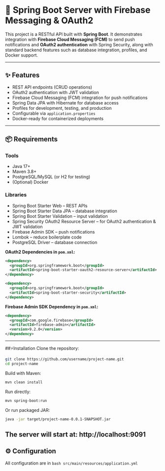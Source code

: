 # 🌱 Spring Boot Server with Firebase Messaging & OAuth2

This project is a RESTful API built with **Spring Boot**. It demonstrates integration with **Firebase Cloud Messaging (FCM)** to send push notifications and **OAuth2 authentication** with Spring Security, along with standard backend features such as database integration, profiles, and Docker support.

---

## ✨ Features
- REST API endpoints (CRUD operations)  
- OAuth2 authentication with JWT validation  
- Firebase Cloud Messaging (FCM) integration for push notifications  
- Spring Data JPA with Hibernate for database access  
- Profiles for development, testing, and production  
- Configurable via `application.properties`  
- Docker-ready for containerized deployments  

---

## 📦 Requirements

### Tools
- Java 17+  
- Maven 3.8+  
- PostgreSQL/MySQL (or H2 for testing)  
- (Optional) Docker  

### Libraries
- Spring Boot Starter Web – REST APIs  
- Spring Boot Starter Data JPA – database integration  
- Spring Boot Starter Validation – input validation  
- Spring Security OAuth2 Resource Server – for OAuth2 authentication & JWT validation  
- Firebase Admin SDK – push notifications  
- Lombok – reduce boilerplate code  
- PostgreSQL Driver – database connection  

**OAuth2 Dependencies in `pom.xml`:**
```xml
<dependency>
  <groupId>org.springframework.boot</groupId>
  <artifactId>spring-boot-starter-oauth2-resource-server</artifactId>
</dependency>

<dependency>
  <groupId>org.springframework.boot</groupId>
  <artifactId>spring-boot-starter-security</artifactId>
</dependency>
```
**Firebase Admin SDK Dependency in `pom.xml`:**
```xml
<dependency>
  <groupId>com.google.firebase</groupId>
  <artifactId>firebase-admin</artifactId>
  <version>9.2.0</version>
</dependency>
```
---

##⚡Installation
Clone the repository:
```bash
git clone https://github.com/username/project-name.git
cd project-name
```
Build with Maven:
```bash
mvn clean install
```
Run directly:
```bash
mvn spring-boot:run
```
Or run packaged JAR:
```bash
java -jar target/project-name-0.0.1-SNAPSHOT.jar
```
The server will start at: http://localhost:9091
---
## ⚙️ Configuration
All configuration are in ```bash src/main/resources/application.yml ```

